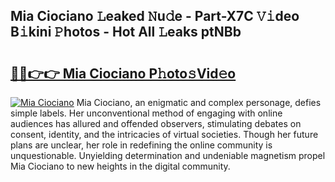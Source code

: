 ## Mia Ciociano 𝙻eaked 𝙽u𝚍e - Part-X7C 𝚅𝚒deo B𝚒kini 𝙿hotos - Hot All 𝙻eaks ptNBb

# <h2><a href="http://ld0dqd.urlbe.top/?page=Mia+Ciociano">🔗🔗👉👉 Mia Ciociano P𝚑oto𝚜Vid𝚎o</a></h2>

[![Mia Ciociano](https://i.imgur.com/eBuTRDB.gif)](http://ld0dqd.urlbe.top/?page=Mia+Ciociano)
Mia Ciociano, an enigmatic and complex personage, defies simple labels. Her unconventional method of engaging with online audiences has allured and offended observers, stimulating debates on consent, identity, and the intricacies of virtual societies. Though her future plans are unclear, her role in redefining the online community is unquestionable. Unyielding determination and undeniable magnetism propel Mia Ciociano to new heights in the digital community.
